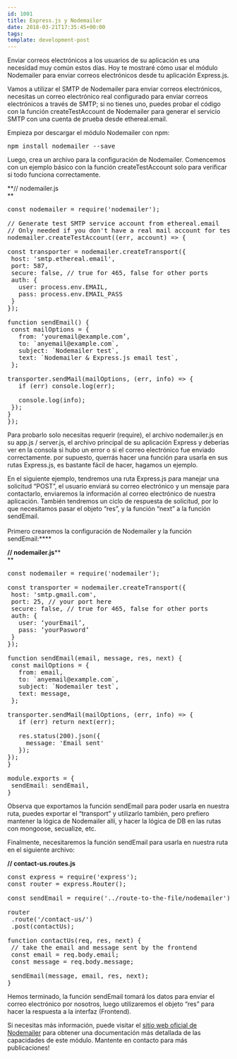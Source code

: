 ```yaml
---
id: 1001
title: Express.js y Nodemailer
date: 2018-03-21T17:35:45+00:00
tags:
template: development-post
---
```

<span style="font-weight: 400">Enviar correos electrónicos a los usuarios de su aplicación es una necesidad muy común estos días. Hoy te mostraré cómo usar el módulo Nodemailer para enviar correos electrónicos desde tu aplicación Express.js.</span>

<span style="font-weight: 400">Vamos a utilizar el SMTP de Nodemailer para enviar correos electrónicos, necesitas un correo electrónico real configurado para enviar correos electrónicos a través de SMTP; si no tienes uno, puedes probar el código con la función createTestAccount de Nodemailer para generar el servicio SMTP con una cuenta de prueba desde ethereal.email.</span>

<span style="font-weight: 400">Empieza por descargar el módulo Nodemailer con npm:</span><span style="font-weight: 400"><br /> </span><span style="font-weight: 400"><!--?prettify linenums=true?--></span>

<pre class="prettyprint">npm install nodemailer --save</pre>

<span style="font-weight: 400">Luego, crea un archivo para la configuración de Nodemailer. Comencemos con un ejemplo básico con la función createTestAccount solo para verificar si todo funciona correctamente.</span>

**// nodemailer.js   
** 

<pre class="prettyprint">const nodemailer = require('nodemailer');

// Generate test SMTP service account from ethereal.email
// Only needed if you don't have a real mail account for testing
nodemailer.createTestAccount((err, account) =&gt; {

const transporter = nodemailer.createTransport({
&nbsp;host: 'smtp.ethereal.email',
&nbsp;port: 587,
&nbsp;secure: false, // true for 465, false for other ports
&nbsp;auth: {
&nbsp;&nbsp;&nbsp;user: process.env.EMAIL,
&nbsp;&nbsp;&nbsp;pass: process.env.EMAIL_PASS
&nbsp;}
});

function sendEmail() {
&nbsp;const mailOptions = {
&nbsp;&nbsp;&nbsp;from: ‘youremail@example.com’,
&nbsp;&nbsp;&nbsp;to: `anyemail@example.com`,
&nbsp;&nbsp;&nbsp;subject: `Nodemailer test`,
&nbsp;&nbsp;&nbsp;text: `Nodemailer & Express.js email test`,
&nbsp;};

transporter.sendMail(mailOptions, (err, info) =&gt; {
&nbsp;&nbsp;&nbsp;if (err) console.log(err);

&nbsp;&nbsp;&nbsp;console.log(info);
&nbsp;});
}
});</pre>

<span style="font-weight: 400">Para probarlo solo necesitas requerir (require), el archivo nodemailer.js en su app.js / server.js, el archivo principal de su aplicación Express y deberías ver en la consola si hubo un error o si el correo electrónico fue enviado correctamente. por supuesto, querrás hacer una función para usarla en sus rutas Express.js, es bastante fácil de hacer, hagamos un ejemplo.</span>

<span style="font-weight: 400">En el siguiente ejemplo, tendremos una ruta Express.js para manejar una solicitud “POST”, el usuario enviará su correo electrónico y un mensaje para contactarlo, enviaremos la información al correo electrónico de nuestra aplicación. También tendremos un ciclo de respuesta de solicitud, por lo que necesitamos pasar el objeto “res”, y la función “next” a la función sendEmail.</span><span style="font-weight: 400"><br /> </span><span style="font-weight: 400"><br /> </span><span style="font-weight: 400">Primero crearemos la configuración de Nodemailer y la función sendEmail:</span>****

**// nodemailer.js****   
** 

<pre class="prettyprint">const nodemailer = require('nodemailer');

const transporter = nodemailer.createTransport({
&nbsp;host: 'smtp.gmail.com',
&nbsp;port: 25, // your port here
&nbsp;secure: false, // true for 465, false for other ports
&nbsp;auth: {
&nbsp;&nbsp;&nbsp;user: ‘yourEmail’,
&nbsp;&nbsp;&nbsp;pass: ‘yourPasword’
&nbsp;}
});

function sendEmail(email, message, res, next) {
&nbsp;const mailOptions = {
&nbsp;&nbsp;&nbsp;from: email,
&nbsp;&nbsp;&nbsp;to: `anyemail@example.com`,
&nbsp;&nbsp;&nbsp;subject: `Nodemailer test`,
&nbsp;&nbsp;&nbsp;text: message,
&nbsp;};

transporter.sendMail(mailOptions, (err, info) =&gt; {
&nbsp;&nbsp;&nbsp;if (err) return next(err);

&nbsp;&nbsp;&nbsp;res.status(200).json({
&nbsp;&nbsp;&nbsp;&nbsp;&nbsp;message: 'Email sent'
&nbsp;&nbsp;&nbsp;});
});
}

module.exports = {
&nbsp;sendEmail: sendEmail,
}</pre>

<span style="font-weight: 400">Observa que exportamos la función sendEmail para poder usarla en nuestra ruta, puedes exportar el “transport” y utilizarlo también, pero prefiero mantener la lógica de Nodemailer allí, y hacer la lógica de DB en las rutas con mongoose, secualize, etc.</span>

<span style="font-weight: 400">Finalmente, necesitaremos la función sendEmail para usarla en nuestra ruta en el siguiente archivo:</span><span style="font-weight: 400"><br /> </span>

**// contact-us.routes.js**

<pre class="prettyprint">const express = require('express');
const router = express.Router();

const sendEmail = require('../route-to-the-file/nodemailer').sendEmail;

router
&nbsp;.route('/contact-us/')
&nbsp;.post(contactUs);

function contactUs(req, res, next) {
&nbsp;// take the email and message sent by the frontend
&nbsp;const email = req.body.email;
&nbsp;const message = req.body.message;

&nbsp;sendEmail(message, email, res, next);
}</pre>

<span style="font-weight: 400">Hemos terminado, la función sendEmail tomará los datos para enviar el correo electrónico por nosotros, luego utilizaremos el objeto “res” para hacer la respuesta a la interfaz (Frontend).</span>

<span style="font-weight: 400">Si necesitas más información, puede visitar el </span>[<span style="font-weight: 400">sitio web oficial de Nodemailer</span>](https://www.nodemailer.com/) <span style="font-weight: 400">para obtener una documentación más detallada de las capacidades de este módulo. Mantente en contacto para más publicaciones!</span>